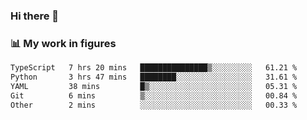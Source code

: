 ### Hi there 👋

### 📊 My work in figures

<!--START_SECTION:waka-->

```txt
TypeScript   7 hrs 20 mins   ███████████████▒░░░░░░░░░   61.21 %
Python       3 hrs 47 mins   ████████░░░░░░░░░░░░░░░░░   31.61 %
YAML         38 mins         █▒░░░░░░░░░░░░░░░░░░░░░░░   05.31 %
Git          6 mins          ▒░░░░░░░░░░░░░░░░░░░░░░░░   00.84 %
Other        2 mins          ░░░░░░░░░░░░░░░░░░░░░░░░░   00.33 %
```

<!--END_SECTION:waka-->
